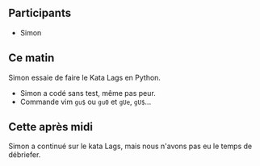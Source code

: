 ## Participants

- Simon

## Ce matin

Simon essaie de faire le Kata Lags en Python.

- Simon a codé sans test, même pas peur.
- Commande vim `gu$` ou `gu0` et `gUe`, `gU$`...


## Cette après midi

Simon a continué sur le kata Lags, mais nous n'avons pas eu le temps de débriefer.
